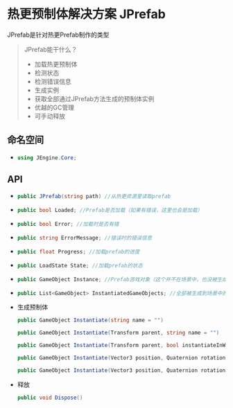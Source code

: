 # 热更预制体解决方案 JPrefab

JPrefab是针对热更Prefab制作的类型

> JPrefab能干什么？
>
> - 加载热更预制体
> - 检测状态
> - 检测错误信息
> - 生成实例
> - 获取全部通过JPrefab方法生成的预制体实例
> - 优越的GC管理
> - 可手动释放

## 命名空间
- ```csharp
  using JEngine.Core;
  ```

## API
- ```csharp
  public JPrefab(string path) //从热更资源里读取prefab
  ```

- ```csharp
  public bool Loaded; //Prefab是否加载（如果有错误，这里也会是加载）
  ```

- ```csharp
  public bool Error; //加载时是否有错
  ```

- ```csharp
  public string ErrorMessage; //错误时的错误信息
  ```

- ```csharp
  public float Progress; //加载prefab的进度
  ```

- ```csharp
  public LoadState State; //加载prefab的状态
  ```

- ```csharp
  public GameObject Instance; //Prefab游戏对象（这个并不在场景中，也没被生成）
  ```

- ```csharp
  public List<GameObject> InstantiatedGameObjects; //全部被生成到场景中的游戏对象
  ```

- 生成预制体
  ```csharp
  public GameObject Instantiate(string name = "")
  ```

  ```csharp
  public GameObject Instantiate(Transform parent, string name = "")
  ```

  ```csharp
  public GameObject Instantiate(Transform parent, bool instantiateInWorldSpace, string name = "")
  ```

  ```csharp
  public GameObject Instantiate(Vector3 position, Quaternion rotation, string name = "")
  ```

  ```csharp
  public GameObject Instantiate(Vector3 position, Quaternion rotation,Transform parent, string name = "")
  ```

- 释放
  ```csharp
  public void Dispose()
  ```


